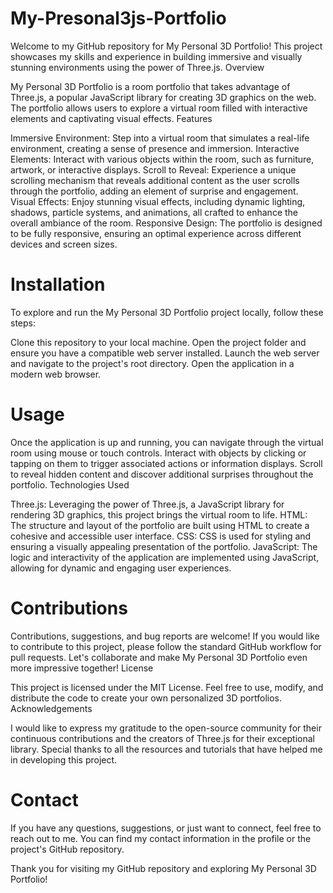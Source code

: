 # My-Presonal3js-Portfolio

Welcome to my GitHub repository for My Personal 3D Portfolio! This project showcases my skills and experience in building immersive and visually stunning environments using the power of Three.js.
Overview

My Personal 3D Portfolio is a room portfolio that takes advantage of Three.js, a popular JavaScript library for creating 3D graphics on the web. The portfolio allows users to explore a virtual room filled with interactive elements and captivating visual effects.
Features

Immersive Environment: Step into a virtual room that simulates a real-life environment, creating a sense of presence and immersion.
Interactive Elements: Interact with various objects within the room, such as furniture, artwork, or interactive displays.
Scroll to Reveal: Experience a unique scrolling mechanism that reveals additional content as the user scrolls through the portfolio, adding an element of surprise and engagement.
Visual Effects: Enjoy stunning visual effects, including dynamic lighting, shadows, particle systems, and animations, all crafted to enhance the overall ambiance of the room.
Responsive Design: The portfolio is designed to be fully responsive, ensuring an optimal experience across different devices and screen sizes.

# Installation
To explore and run the My Personal 3D Portfolio project locally, follow these steps:

Clone this repository to your local machine.
Open the project folder and ensure you have a compatible web server installed.
Launch the web server and navigate to the project's root directory.
Open the application in a modern web browser.

# Usage
Once the application is up and running, you can navigate through the virtual room using mouse or touch controls. Interact with objects by clicking or tapping on them to trigger associated actions or information displays. Scroll to reveal hidden content and discover additional surprises throughout the portfolio.
Technologies Used
  
  Three.js: Leveraging the power of Three.js, a JavaScript library for rendering 3D graphics, this project brings the virtual room to life.
  HTML: The structure and layout of the portfolio are built using HTML to create a cohesive and accessible user interface.
  CSS: CSS is used for styling and ensuring a visually appealing presentation of the portfolio.
  JavaScript: The logic and interactivity of the application are implemented using JavaScript, allowing for dynamic and engaging user experiences.

# Contributions
Contributions, suggestions, and bug reports are welcome! If you would like to contribute to this project, please follow the standard GitHub workflow for pull requests. Let's collaborate and make My Personal 3D Portfolio even more impressive together!
License

This project is licensed under the MIT License. Feel free to use, modify, and distribute the code to create your own personalized 3D portfolios.
Acknowledgements

I would like to express my gratitude to the open-source community for their continuous contributions and the creators of Three.js for their exceptional library. Special thanks to all the resources and tutorials that have helped me in developing this project.

# Contact
If you have any questions, suggestions, or just want to connect, feel free to reach out to me. You can find my contact information in the profile or the project's GitHub repository.

Thank you for visiting my GitHub repository and exploring My Personal 3D Portfolio!
